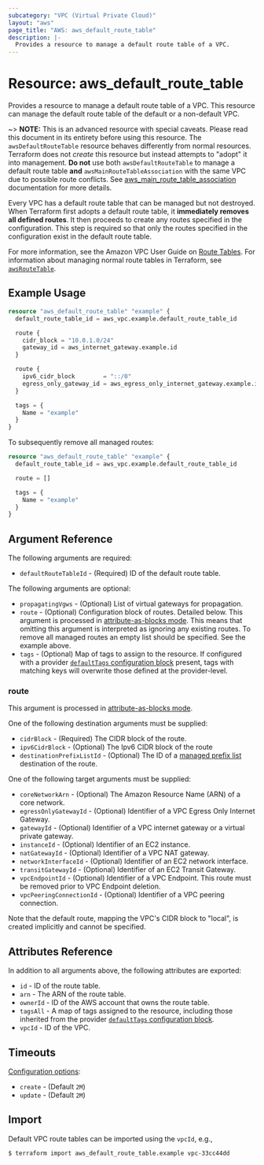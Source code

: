 ```yaml
---
subcategory: "VPC (Virtual Private Cloud)"
layout: "aws"
page_title: "AWS: aws_default_route_table"
description: |-
  Provides a resource to manage a default route table of a VPC.
---
```


# Resource: aws_default_route_table

Provides a resource to manage a default route table of a VPC. This resource can manage the default route table of the default or a non-default VPC.

~> **NOTE:** This is an advanced resource with special caveats. Please read this document in its entirety before using this resource. The `awsDefaultRouteTable` resource behaves differently from normal resources. Terraform does not _create_ this resource but instead attempts to "adopt" it into management. **Do not** use both `awsDefaultRouteTable` to manage a default route table **and** `awsMainRouteTableAssociation` with the same VPC due to possible route conflicts. See [aws_main_route_table_association][tf-main-route-table-association] documentation for more details.

Every VPC has a default route table that can be managed but not destroyed. When Terraform first adopts a default route table, it **immediately removes all defined routes**. It then proceeds to create any routes specified in the configuration. This step is required so that only the routes specified in the configuration exist in the default route table.

For more information, see the Amazon VPC User Guide on [Route Tables](https://docs.aws.amazon.com/vpc/latest/userguide/VPC_Route_Tables.html). For information about managing normal route tables in Terraform, see [`awsRouteTable`](/docs/providers/aws/r/route_table.html).

## Example Usage

```terraform
resource "aws_default_route_table" "example" {
  default_route_table_id = aws_vpc.example.default_route_table_id

  route {
    cidr_block = "10.0.1.0/24"
    gateway_id = aws_internet_gateway.example.id
  }

  route {
    ipv6_cidr_block        = "::/0"
    egress_only_gateway_id = aws_egress_only_internet_gateway.example.id
  }

  tags = {
    Name = "example"
  }
}
```

To subsequently remove all managed routes:

```terraform
resource "aws_default_route_table" "example" {
  default_route_table_id = aws_vpc.example.default_route_table_id

  route = []

  tags = {
    Name = "example"
  }
}
```

## Argument Reference

The following arguments are required:

* `defaultRouteTableId` - (Required) ID of the default route table.

The following arguments are optional:

* `propagatingVgws` - (Optional) List of virtual gateways for propagation.
* `route` - (Optional) Configuration block of routes. Detailed below. This argument is processed in [attribute-as-blocks mode](https://www.terraform.io/docs/configuration/attr-as-blocks.html). This means that omitting this argument is interpreted as ignoring any existing routes. To remove all managed routes an empty list should be specified. See the example above.
* `tags` - (Optional) Map of tags to assign to the resource. If configured with a provider [`defaultTags` configuration block](https://registry.terraform.io/providers/hashicorp/aws/latest/docs#default_tags-configuration-block) present, tags with matching keys will overwrite those defined at the provider-level.

### route

This argument is processed in [attribute-as-blocks mode](https://www.terraform.io/docs/configuration/attr-as-blocks.html).

One of the following destination arguments must be supplied:

* `cidrBlock` - (Required) The CIDR block of the route.
* `ipv6CidrBlock` - (Optional) The Ipv6 CIDR block of the route
* `destinationPrefixListId` - (Optional) The ID of a [managed prefix list](ec2_managed_prefix_list.html) destination of the route.

One of the following target arguments must be supplied:

* `coreNetworkArn` - (Optional) The Amazon Resource Name (ARN) of a core network.
* `egressOnlyGatewayId` - (Optional) Identifier of a VPC Egress Only Internet Gateway.
* `gatewayId` - (Optional) Identifier of a VPC internet gateway or a virtual private gateway.
* `instanceId` - (Optional) Identifier of an EC2 instance.
* `natGatewayId` - (Optional) Identifier of a VPC NAT gateway.
* `networkInterfaceId` - (Optional) Identifier of an EC2 network interface.
* `transitGatewayId` - (Optional) Identifier of an EC2 Transit Gateway.
* `vpcEndpointId` - (Optional) Identifier of a VPC Endpoint. This route must be removed prior to VPC Endpoint deletion.
* `vpcPeeringConnectionId` - (Optional) Identifier of a VPC peering connection.

Note that the default route, mapping the VPC's CIDR block to "local", is created implicitly and cannot be specified.

## Attributes Reference

In addition to all arguments above, the following attributes are exported:

* `id` - ID of the route table.
* `arn` - The ARN of the route table.
* `ownerId` - ID of the AWS account that owns the route table.
* `tagsAll` - A map of tags assigned to the resource, including those inherited from the provider [`defaultTags` configuration block](https://registry.terraform.io/providers/hashicorp/aws/latest/docs#default_tags-configuration-block).
* `vpcId` - ID of the VPC.

## Timeouts

[Configuration options](https://developer.hashicorp.com/terraform/language/resources/syntax#operation-timeouts):

- `create` - (Default `2M`)
- `update` - (Default `2M`)

## Import

Default VPC route tables can be imported using the `vpcId`, e.g.,

```
$ terraform import aws_default_route_table.example vpc-33cc44dd
```

[aws-route-tables]: http://docs.aws.amazon.com/AmazonVPC/latest/UserGuide/VPC_Route_Tables.html#Route_Replacing_Main_Table
[tf-route-tables]: /docs/providers/aws/r/route_table.html
[tf-main-route-table-association]: /docs/providers/aws/r/main_route_table_association.html

<!-- cache-key: cdktf-0.17.0-pre.15 input-1098870a852ae392b706e6a2d6362d6a1dd3374867bb36502fc884eb8eb9a56c -->